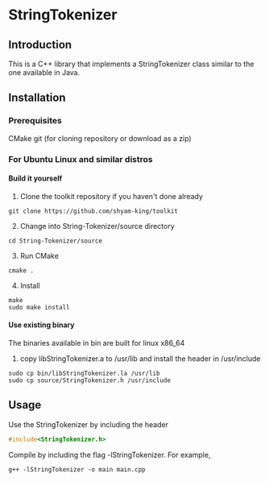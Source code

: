 # StringTokenizer

## Introduction
This is a C++ library that implements a StringTokenizer class similar to the one available in Java.

## Installation

### Prerequisites
CMake
git (for cloning repository or download as a zip)

### For Ubuntu Linux and similar distros 

#### Build it yourself

1) Clone the toolkit repository if you haven't done already
```
git clone https://github.com/shyam-king/toolkit
```

2) Change into String-Tokenizer/source directory
```
cd String-Tokenizer/source
```

3) Run CMake
```
cmake . 
```

4) Install
```
make
sudo make install
```

#### Use existing binary
The binaries available in bin are built for linux x86_64

1) copy libStringTokenizer.a to /usr/lib and install the header in /usr/include
```
sudo cp bin/libStringTokenizer.la /usr/lib
sudo cp source/StringTokenizer.h /usr/include
```

## Usage

Use the StringTokenizer by including the header

```c++
#include<StringTokenizer.h>
```
Compile by including the flag -lStringTokenizer. For example,
```
g++ -lStringTokenizer -o main main.cpp
```
